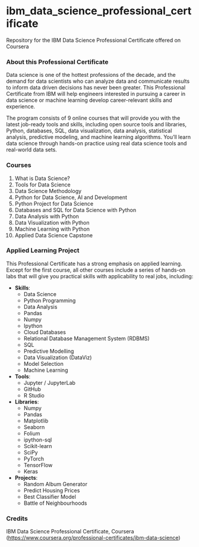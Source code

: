 # ibm_data_science_professional_certificate
Repository for the IBM Data Science Professional Certificate offered on Coursera

### About this Professional Certificate ###
Data science is one of the hottest professions of the decade, and the demand for data scientists who can analyze data and communicate results to inform data driven decisions has never been greater. This Professional Certificate from IBM will help engineers interested in pursuing a career in data science or machine learning develop career-relevant skills and experience. 

The program consists of 9 online courses that will provide you with the latest job-ready tools and skills, including open source tools and libraries, Python, databases, SQL, data visualization, data analysis, statistical analysis, predictive modeling, and machine learning algorithms. You’ll learn data science through hands-on practice using real data science tools and real-world data sets.

### Courses ###
1. What is Data Science?
2. Tools for Data Science
3. Data Science Methodology
4. Python for Data Science, AI and Development
5. Python Project for Data Science
6. Databases and SQL for Data Science with Python
7. Data Analysis with Python
8. Data Visualization with Python
9. Machine Learning with Python
10. Applied Data Science Capstone

### Applied Learning Project ###
This Professional Certificate has a strong emphasis on applied learning. Except for the first course, all other courses include a series of hands-on labs that will give you practical skills with applicability to real jobs, including: 
- __Skills__:
  - Data Science
  - Python Programming
  - Data Analysis
  - Pandas
  - Numpy
  - Ipython
  - Cloud Databases
  - Relational Database Management System (RDBMS)
  - SQL
  - Predictive Modelling
  - Data Visualization (DataViz)
  - Model Selection
  - Machine Learning
- __Tools__:
  - Jupyter / JupyterLab
  - GitHub
  - R Studio
- __Libraries__:
  - Numpy
  - Pandas
  - Matplotlib
  - Seaborn
  - Folium
  - ipython-sql
  - Scikit-learn
  - SciPy
  - PyTorch
  - TensorFlow
  - Keras
- __Projects__:
  - Random Album Generator
  - Predict Housing Prices
  - Best Classifier Model
  - Battle of Neighbourhoods
  
### Credits ###
IBM Data Science Professional Certificate, Coursera (https://www.coursera.org/professional-certificates/ibm-data-science)  

